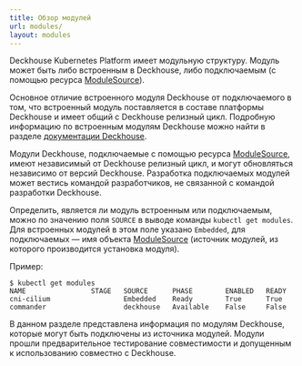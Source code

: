 ```yaml
---
title: Обзор модулей
url: modules/
layout: modules
---
```


Deckhouse Kubernetes Platform имеет модульную структуру. Модуль может быть либо встроенным в Deckhouse, либо подключаемым (с помощью ресурса [ModuleSource](/products/kubernetes-platform/documentation/v1/cr.html#modulesource)).

Основное отличие встроенного модуля Deckhouse от подключаемого в том, что встроенный модуль поставляется в составе платформы Deckhouse и имеет общий с Deckhouse релизный цикл. Подробную информацию по встроенным модулям Deckhouse можно найти в разделе [документации Deckhouse](/products/kubernetes-platform/documentation/v1/).

Модули Deckhouse, подключаемые с помощью ресурса [ModuleSource](/products/kubernetes-platform/documentation/v1/cr.html#modulesource), имеют независимый от Deckhouse релизный цикл, и могут обновляться независимо от версий Deckhouse. Разработка подключаемых модулей может вестись командой разработчиков, не связанной с командой разработки Deckhouse.

Определить, является ли модуль встроенным или подключаемым, можно по значению поля `SOURCE` в выводе команды `kubectl get modules`. Для встроенных модулей в этом поле указано `Embedded`, для подключаемых — имя объекта [ModuleSource](/products/kubernetes-platform/documentation/v1/cr.html#modulesource) (источник модулей, из которого производится установка модуля).

Пример:

```console
$ kubectl get modules
NAME                STAGE   SOURCE      PHASE        ENABLED   READY
cni-cilium                  Embedded    Ready        True      True
commander                   deckhouse   Available    False     False
```

В данном разделе представлена информация по модулям Deckhouse, которые могут быть подключены из источника модулей. Модули прошли предварительное тестирование совместимости и допущенным к использованию совместно с Deckhouse.
